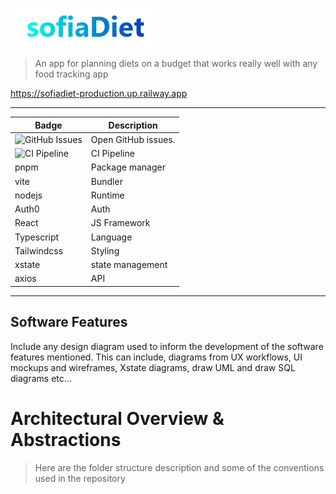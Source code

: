 ![Logo](assets/image.png)

> An app for planning diets on a budget that works really well with any food tracking
> app

https://sofiadiet-production.up.railway.app

---

| Badge                                                                                       | Description                                     |
| ------------------------------------------------------------------------------------------- | ----------------------------------------------- |
| ![GitHub Issues](https://img.shields.io/github/issues/kesler20/sofia_diet)                  | Open GitHub issues.                             |
| ![CI Pipeline](https://github.com/kesler20/sofia_diet/actions/workflows/ci.yml/badge.svg)   | CI Pipeline                                     |
| pnpm                                                                                        | Package manager                                 |
| vite                                                                                        | Bundler                                         |
| nodejs                                                                                      | Runtime                                         |
| Auth0                                                                                       | Auth                                            |
| React                                                                                       | JS Framework                                    |
| Typescript                                                                                  | Language                                        |
| Tailwindcss                                                                                 | Styling                                         |
| xstate                                                                                      | state management                                |
| axios                                                                                       | API                                             |

---


## Software Features

Include any design diagram used to inform the development of the software features
mentioned. This can include, diagrams from UX workflows, UI mockups and wireframes,
Xstate diagrams, draw UML and draw SQL diagrams etc...

# Architectural Overview & Abstractions

> Here are the folder structure description and some of the conventions used in the
> repository
